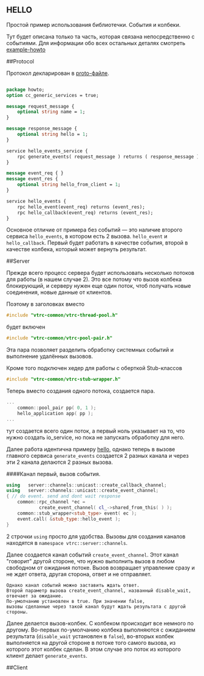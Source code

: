 ﻿## HELLO


Простой пример использования библиотечки. События и колбеки.
Тут будет описана только та часть, которая связана непосредственно с событиями. Для информации обо всех остальных деталях смотреть [example-howto](https://github.com/newenclave/vtrc-docs/blob/master/ru/example-hello.md)

##Protocol 

Протокол декларирован в [proto-файле](https://github.com/newenclave/vtrc/blob/master/examples/hello-events/protocol/hello-events.proto). 

```protobuf

package howto;
option cc_generic_services = true;

message request_message {
    optional string name = 1;
}

message response_message {
    optional string hello = 1;
}

service hello_events_service {
    rpc generate_events( request_message ) returns ( response_message );
}

message event_req { }
message event_res {
    optional string hello_from_client = 1;
}

service hello_events {
    rpc hello_event(event_req) returns (event_res);
    rpc hello_callback(event_req) returns (event_res);
}
```

Основное отличие от примера без событий — это наличие второго сервиса ```hello_events```, в котором есть 2 вызова. ```hello_event``` и ```hello_callback```. Первый будет работать в качестве события, второй в качестве колбека, который может вернуть результат.

##Server 

Прежде всего процесс сервера будет использовать несколько потоков для работы (в нашем случае 2). Это все потому что вызов колбека блокирующий, и серверу нужен еще один поток, чтоб получать новые соединения, новые данные от клиентов.

Поэтому в заголовках вместо 

```cpp
#include "vtrc-common/vtrc-thread-pool.h"

```
будет включен 

```cpp
#include "vtrc-common/vtrc-pool-pair.h"
```
Эта пара позволяет разделить обработку системных событий и выполнение удалённых вызовов. 

Кроме того подключен хедер для работы с оберткой Stub-классов

```cpp
#include "vtrc-common/vtrc-stub-wrapper.h"
```

Теперь вместо создания одного потока, создается пара.

```cpp
...
    common::pool_pair pp( 0, 1 );
    hello_application app( pp );
...

```

тут создается всего один поток, а первый ноль указывает на то, что нужно создать io_service, но пока не запускать обработку для него.

Далее работа идентична примеру [hello](https://github.com/newenclave/vtrc-docs/blob/master/ru/example-hello.md), однако теперь в вызове главного сервиса `generate_events` создается 2 разных канала и через эти 2 канала делаются 2 разных вызова.

####Канал первый, вызов события.

```cpp
using   server::channels::unicast::create_callback_channel;
using   server::channels::unicast::create_event_channel;
{ // do event. send and dont wait response
    common::rpc_channel *ec =
            create_event_channel( cl_->shared_from_this( ) );
    common::stub_wrapper<stub_type> event( ec );
    event.call( &stub_type::hello_event );
}
```
2 строчки `using` просто для удобства. Вызовы для создания каналов находятся в `namespace vtrc::server::channels`.

Далее создается канал событий `create_event_channel`. Этот канал "говорит" другой стороне, что нужно выполнить вызов в любом свободном от ожидания потоке. Вызов возвращает управление сразу и не ждет ответа, другая сторона, ответ и не отправляет.  
    
    Однако канал событий можно заставить ждать ответ. 
    Второй параметр вызова create_event_channel, названный disable_wait, отвечает за ожидание. 
    По-умолчанию установлен в true. При значении false, 
    вызовы сделанные через такой канал будут ждать результата с другой стороны.

Далее делается вызов-колбек. С колбеком происходит все немного по другому. Во-первых по-умолчанию колбека выполняются с ожиданием результата (`disable_wait` установлен в `false`), во-вторых колбек выполняется на другой стороне в потоке того самого вызова, из которого этот колбек сделан. В этом случае это поток из которого клиент делает `generate_events`. 


##Client














